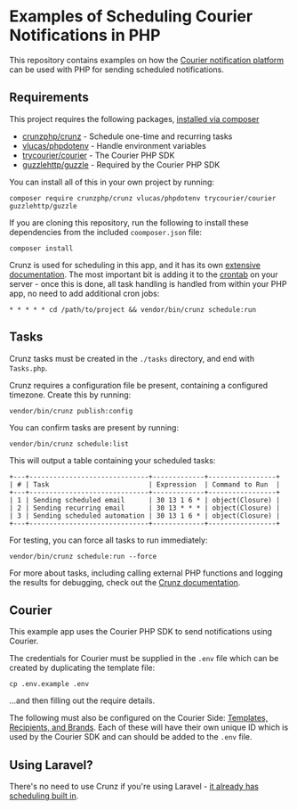 # Examples of Scheduling Courier Notifications in PHP

This repository contains examples on how the [Courier notification platform](https://www.courier.com/) can be used with PHP for sending scheduled notifications.

## Requirements

This project requires the following packages, [installed via composer](https://getcomposer.org/doc/01-basic-usage.md)
- [crunzphp/crunz](https://github.com/crunzphp/crunz) - Schedule one-time and recurring tasks
- [vlucas/phpdotenv](https://github.com/vlucas/phpdotenv) - Handle environment variables 
- [trycourier/courier](https://github.com/trycourier/courier-php) - The Courier PHP SDK
- [guzzlehttp/guzzle](https://github.com/guzzle/guzzle) - Required by the Courier PHP SDK

You can install all of this in your own project by running: 

    composer require crunzphp/crunz vlucas/phpdotenv trycourier/courier guzzlehttp/guzzle

If you are cloning this repository, run the following to install these dependencies from the included  `coomposer.json` file:

    composer install

Crunz is used for scheduling in this app, and it has its own [extensive documentation](https://github.com/crunzphp/crunz). The most important bit is adding it to the [crontab](https://man7.org/linux/man-pages/man5/crontab.5.html) on your server - once this is done, all task handling is handled from within your PHP app, no need to add additional cron jobs:

    * * * * * cd /path/to/project && vendor/bin/crunz schedule:run

## Tasks

Crunz tasks must be created in the `./tasks` directory, and end with `Tasks.php`. 

Crunz requires a configuration file be present, containing a configured timezone. Create this by running:

    vendor/bin/crunz publish:config

You can confirm tasks are present by running:

    vendor/bin/crunz schedule:list

This will output a table containing your scheduled tasks:

    +---+------------------------------+-------------+-----------------+
    | # | Task                         | Expression  | Command to Run  |
    +---+------------------------------+-------------+-----------------+
    | 1 | Sending scheduled email      | 30 13 1 6 * | object(Closure) |
    | 2 | Sending recurring email      | 30 13 * * * | object(Closure) |
    | 3 | Sending scheduled automation | 30 13 1 6 * | object(Closure) |
    +---+------------------------------+-------------+-----------------+

For testing, you can force all tasks to run immediately:

    vendor/bin/crunz schedule:run --force

For more about tasks, including calling external PHP functions and logging the results for debugging, check out the [Crunz documentation](https://github.com/crunzphp/crunz).

## Courier

This example app uses the Courier PHP SDK to send notifications using Courier.

The credentials for Courier must be supplied in the `.env` file which can be created by duplicating the template file:

    cp .env.example .env

...and then filling out the require details.

The following must also be configured on the Courier Side: [Templates, Recipients, and Brands](https://www.courier.com/docs/getting-started/courier-concepts/). Each of these will have their own unique ID which is used by the Courier SDK and can should be added to the `.env` file.

## Using Laravel?

There's no need to use Crunz if you're using Laravel - [it already has scheduling built in](https://laravel.com/docs/10.x/scheduling).